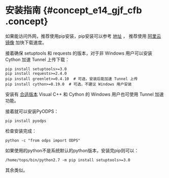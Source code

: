 # 安装指南 {#concept_e14_gjf_cfb .concept}

如果能访问外网，推荐使用pip安装，pip安装可以参考 [地址](https://pip.pypa.io/en/stable/installing/) ， 推荐使用 [阿里云镜像](https://mirrors.aliyun.com/pypi/) 加快下载速度。

接着确保 setuptools 和 requests 的版本，对于非 Windows 用户可以安装 Cython 加速 Tunnel 上传下载：

```
pip install setuptools>=3.0
pip install requests>=2.4.0
pip install greenlet>=0.4.10  # 可选，安装后能加速 Tunnel 上传
pip install cython>=0.19.0  # 可选，不建议 Windows 用户安装
```

安装有 [合适版本](https://wiki.python.org/moin/WindowsCompilers) Visual C++ 和 Cython 的 Windows 用户也可使用 Tunnel 加速功能。

接着就可以安装PyODPS：

```
pip install pyodps
```

检查安装完成：

```
python -c "from odps import ODPS"
```

如果使用的python不是系统默认的python版本，安装完pip则可以：

```
/home/tops/bin/python2.7 -m pip install setuptools>=3.0
```

其余类似。

